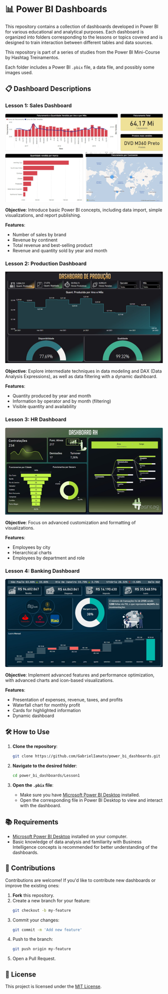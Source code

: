# 📊 Power BI Dashboards

This repository contains a collection of dashboards developed in Power BI for various educational and analytical purposes. Each dashboard is organized into folders corresponding to the lessons or topics covered and is designed to train interaction between different tables and data sources.

This repository is part of a series of studies from the Power BI Mini-Course by Hashtag Treinamentos.

Each folder includes a Power BI `.pbix` file, a data file, and possibly some images used.

## 📋 Dashboard Descriptions

### Lesson 1: Sales Dashboard
![Sales Dashboard](images_readme/aula1.jpg)

**Objective**: Introduce basic Power BI concepts, including data import, simple visualizations, and report publishing.

**Features**:
- Number of sales by brand  
- Revenue by continent  
- Total revenue and best-selling product  
- Revenue and quantity sold by year and month  

### Lesson 2: Production Dashboard
![Production Dashboard](images_readme/aula2.jpg)

**Objective**: Explore intermediate techniques in data modeling and DAX (Data Analysis Expressions), as well as data filtering with a dynamic dashboard.

**Features**:
- Quantity produced by year and month  
- Information by operator and by month (filtering)  
- Visible quantity and availability  

### Lesson 3: HR Dashboard
![HR Dashboard](images_readme/aula3.jpg)

**Objective**: Focus on advanced customization and formatting of visualizations.

**Features**:
- Employees by city  
- Hierarchical charts  
- Employees by department and role  

### Lesson 4: Banking Dashboard
![Banking Dashboard](images_readme/aula4.jpg)

**Objective**: Implement advanced features and performance optimization, with advanced charts and icon-based visualizations.

**Features**:
- Presentation of expenses, revenue, taxes, and profits  
- Waterfall chart for monthly profit  
- Cards for highlighted information  
- Dynamic dashboard  

## 🛠️ How to Use

1. **Clone the repository**:
   ```bash
   git clone https://github.com/GabrielIamato/power_bi_dashboards.git
   ```

2. **Navigate to the desired folder**:
   ```bash
   cd power_bi_dashboards/Lesson1
   ```

3. **Open the `.pbix` file**:
   - Make sure you have [Microsoft Power BI Desktop](https://powerbi.microsoft.com/desktop/) installed.
   - Open the corresponding file in Power BI Desktop to view and interact with the dashboard.

## 📚 Requirements

- [Microsoft Power BI Desktop](https://powerbi.microsoft.com/desktop/) installed on your computer.
- Basic knowledge of data analysis and familiarity with Business Intelligence concepts is recommended for better understanding of the dashboards.

## 🤝 Contributions

Contributions are welcome! If you'd like to contribute new dashboards or improve the existing ones:

1. **Fork** this repository.
2. Create a new branch for your feature:
   ```bash
   git checkout -b my-feature
   ```
3. Commit your changes:
   ```bash
   git commit -m 'Add new feature'
   ```
4. Push to the branch:
   ```bash
   git push origin my-feature
   ```
5. Open a Pull Request.

## 📄 License

This project is licensed under the [MIT License](https://opensource.org/licenses/MIT).
